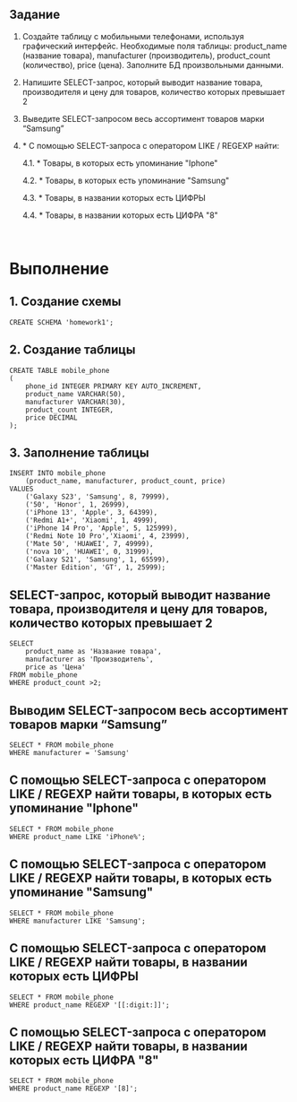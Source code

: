## Задание
1. Создайте таблицу с мобильными телефонами, используя графический интерфейс. Необходимые поля таблицы: product_name (название товара), manufacturer (производитель), product_count (количество), price (цена). Заполните БД произвольными данными.
2. Напишите SELECT-запрос, который выводит название товара, производителя и цену для товаров, количество которых превышает 2
3. Выведите SELECT-запросом весь ассортимент товаров марки “Samsung”
4. \* С помощью SELECT-запроса с оператором LIKE / REGEXP найти:

    4.1. \* Товары, в которых есть упоминание "Iphone"

    4.2. \* Товары, в которых есть упоминание "Samsung"

    4.3. \* Товары, в названии которых есть ЦИФРЫ

    4.4. \* Товары, в названии которых есть ЦИФРА "8"

<br/>

# Выполнение
## 1. Создание схемы
```
CREATE SCHEMA 'homework1';
```
## 2. Создание таблицы
```
CREATE TABLE mobile_phone
( 
	phone_id INTEGER PRIMARY KEY AUTO_INCREMENT,
    product_name VARCHAR(50),
    manufacturer VARCHAR(30),
    product_count INTEGER,
    price DECIMAL
);
```
## 3. Заполнение таблицы
```
INSERT INTO mobile_phone
	(product_name, manufacturer, product_count, price)
VALUES
	('Galaxy S23', 'Samsung', 8, 79999),
    ('50', 'Honor', 1, 26999),
    ('iPhone 13', 'Apple', 3, 64399),
    ('Redmi A1+', 'Xiaomi', 1, 4999),
    ('iPhone 14 Pro', 'Apple', 5, 125999),
    ('Redmi Note 10 Pro','Xiaomi', 4, 23999),
    ('Mate 50', 'HUAWEI', 7, 49999),
    ('nova 10', 'HUAWEI', 0, 31999),
    ('Galaxy S21', 'Samsung', 1, 65599),
    ('Master Edition', 'GT', 1, 25999);
```
## SELECT-запрос, который выводит название товара, производителя и цену для товаров, количество которых превышает 2
```
SELECT 
	product_name as 'Название товара',
    manufacturer as 'Производитель',
    price as 'Цена'
FROM mobile_phone
WHERE product_count >2;
```
## Выводим SELECT-запросом весь ассортимент товаров марки “Samsung”
```
SELECT * FROM mobile_phone
WHERE manufacturer = 'Samsung'
```
## С помощью SELECT-запроса с оператором LIKE / REGEXP найти товары, в которых есть упоминание "Iphone"
```
SELECT * FROM mobile_phone
WHERE product_name LIKE 'iPhone%';
```
## С помощью SELECT-запроса с оператором LIKE / REGEXP найти товары, в которых есть упоминание "Samsung"
```
SELECT * FROM mobile_phone
WHERE manufacturer LIKE 'Samsung';
```
## С помощью SELECT-запроса с оператором LIKE / REGEXP найти товары, в названии которых есть ЦИФРЫ
```
SELECT * FROM mobile_phone
WHERE product_name REGEXP '[[:digit:]]';
```
## С помощью SELECT-запроса с оператором LIKE / REGEXP найти товары, в названии которых есть ЦИФРА "8"
```
SELECT * FROM mobile_phone
WHERE product_name REGEXP '[8]';
```
